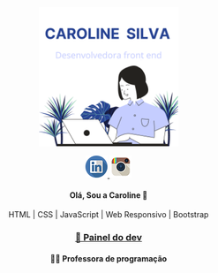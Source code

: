 

<p align="center" > <img src="https://github.com/caabeatriz/caabeatriz/blob/master/img/inicio3.png" width="50%" > </p>
<div class="icons" align="center">
<a href="https://www.linkedin.com/in/caabeatriz/"><img class="img-linkedin"src="https://github.com/caabeatriz/caabeatriz/blob/master/img/linkedin.png" alt="Logo do linkedin">
</a>
<a href="https://www.instagram.com/diabareta/">
<img class="img-instagram"src="https://github.com/caabeatriz/caabeatriz/blob/master/img/insta-peq.png" alt="Logo instagram" >
</a>
</div>
<h4 align="center"> Olá, Sou a Caroline 👋 </h4>
<p align="center">
   HTML | CSS | JavaScript | Web Responsivo | Bootstrap 
</p>



<a href="https://www.notion.so/Front-End-aa544ead4a4a4f9f8c9f4930b7263a2d"><h3 align="center" target="_blank"> 🧠 Painel do dev </h3>  </a>
 <h4 align="center"> 👩‍🏫 Professora de programação </h4>


